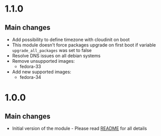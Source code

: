# 1.1.0
## Main changes
- Add possibility to define timezone with cloudinit on boot
- This module doesn't force packages upgrade on first boot if variable `upgrade_all_packages` was set to false
- Resolve DNS issues on all debian systems
- Remove unsupported images:
    - fedora-33
- Add new supported images:
    - fedora-34

# 1.0.0
## Main changes
- Initial version of the module - Please read [README](https://github.com/wszychta/terraform-module.hcloud-user-data/blob/master/README.md) for all details
